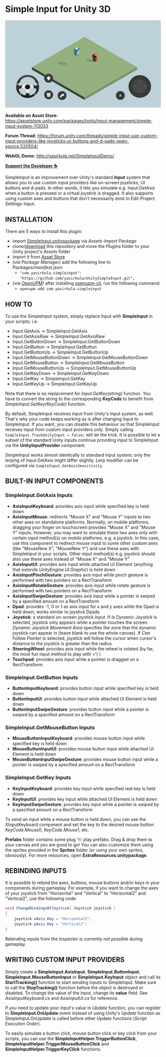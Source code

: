 # Simple Input for Unity 3D

![screenshot](Images/screenshot.png)

**Available on Asset Store:** https://assetstore.unity.com/packages/tools/input-management/simple-input-system-113033

**Forum Thread:** https://forum.unity.com/threads/simple-input-use-custom-input-providers-like-joysticks-ui-buttons-and-d-pads-open-source.520504/

**WebGL Demo:** http://yasirkula.net/SimpleInputDemo/

**[Support the Developer ☕](https://yasirkula.itch.io/unity3d)**

SimpleInput is an improvement over Unity's standard **Input** system that allows you to use custom input providers like on-screen joysticks, UI buttons and d-pads. In other words, it lets you simulate e.g. Input.GetAxis when a button is pressed or a virtual joystick is dragged. It also supports using custom axes and buttons that don't necessarily exist in Edit-Project Settings-Input.

## INSTALLATION

There are 5 ways to install this plugin:

- import [SimpleInput.unitypackage](https://github.com/yasirkula/UnitySimpleInput/releases) via *Assets-Import Package*
- clone/[download](https://github.com/yasirkula/UnitySimpleInput/archive/master.zip) this repository and move the *Plugins* folder to your Unity project's *Assets* folder
- import it from [Asset Store](https://assetstore.unity.com/packages/tools/input-management/simple-input-system-113033)
- *(via Package Manager)* add the following line to *Packages/manifest.json*:
  - `"com.yasirkula.simpleinput": "https://github.com/yasirkula/UnitySimpleInput.git",`
- *(via [OpenUPM](https://openupm.com))* after installing [openupm-cli](https://github.com/openupm/openupm-cli), run the following command:
  - `openupm add com.yasirkula.simpleinput`

## HOW TO

To use the SimpleInput system, simply replace Input with **SimpleInput** in your scripts; i.e:

- Input.GetAxis -> SimpleInput.GetAxis
- Input.GetAxisRaw -> SimpleInput.GetAxisRaw
- Input.GetButtonDown -> SimpleInput.GetButtonDown
- Input.GetButton -> SimpleInput.GetButton
- Input.GetButtonUp -> SimpleInput.GetButtonUp
- Input.GetMouseButtonDown -> SimpleInput.GetMouseButtonDown
- Input.GetMouseButton -> SimpleInput.GetMouseButton
- Input.GetMouseButtonUp -> SimpleInput.GetMouseButtonUp
- Input.GetKeyDown -> SimpleInput.GetKeyDown
- Input.GetKey -> SimpleInput.GetKey
- Input.GetKeyUp -> SimpleInput.GetKeyUp

Note that there is no replacement for *Input.GetKey(string)* function. You have to convert the string to the corresponding **KeyCode** to benefit from *SimpleInput.GetKey(KeyCode)* function.

By default, SimpleInput receives input from Unity's Input system, as well. That's why your code keeps working as is after changing Input to SimpleInput. If you want, you can disable this behaviour so that SimpleInput receives input from custom input providers only. Simply calling `SimpleInput.TrackUnityInput = false;` will do the trick. It is possible to let a subset of the standard Unity inputs continue providing input to SimpleInput via the **UnityInputProvider** component.

SimpleInput works almost identically to standard Input system; only the lerping of Input.GetAxis might differ slightly. Lerp modifier can be configured via `SimpleInput.GetAxisSensitivity`.

## BUILT-IN INPUT COMPONENTS

### SimpleInput.GetAxis Inputs

- **AxisInputKeyboard**: provides axis input while specified key is held down
- **AxisInputMouse**: redirects "Mouse X" and "Mouse Y" inputs to two other axes on standalone platforms. Normally, on mobile platforms, dragging your finger on touchscreen provides "Mouse X" and "Mouse Y" inputs. However, you may want to simulate these two axes only with certain input method(s) on mobile platforms, e.g. a joystick. In this case, use this component to redirect mouse input to some other custom axes (like "MouseNew X", "MouseNew Y") and use these axes with SimpleInput in your scripts. Other input method(s) e.g. joystick should also use these axes instead of "Mouse X" and "Mouse Y"
- **AxisInputUI**: provides axis input while attached UI Element (anything that extends *UnityEngine.UI.Graphic*) is held down
- **AxisInputPinchGesture**: provides axis input while pinch gesture is performed with two pointers on a RectTransform
- **AxisInputRotateGesture**: provides axis input while rotate gesture is performed with two pointers on a RectTransform
- **AxisInputSwipeGesture**: provides axis input while a pointer is swiped by a specified amount on a RectTransform
- **Dpad**: provides -1, 0 or 1 as axis input for x and y axes while the Dpad is held down; works similar to joystick Dpads
- **Joystick**: a standard on-screen joystick input. If *Is Dynamic Joystick* is selected, joystick only appears while a pointer touches the screen. *Dynamic Joystick Movement Area* specifies the zone that the dynamic joystick can appear in (leave blank to use the whole canvas). If *Can Follow Pointer* is selected, joystick will follow the cursor when cursor's distance to the joystick is greater than the radius
- **SteeringWheel**: provides axis input while the wheel is rotated (by far, the most fun input method to play with =') )
- **Touchpad**: provides axis input while a pointer is dragged on a RectTransform

### SimpleInput.GetButton Inputs

- **ButtonInputKeyboard**: provides button input while specified key is held down
- **ButtonInputUI**: provides button input while attached UI Element is held down
- **ButtonInputSwipeGesture**: provides button input while a pointer is swiped by a specified amount on a RectTransform

### SimpleInput.GetMouseButton Inputs

- **MouseButtonInputKeyboard**: provides mouse button input while specified key is held down
- **MouseButtonInputUI**: provides mouse button input while attached UI Element is held down
- **MouseButtonInputSwipeGesture**: provides mouse button input while a pointer is swiped by a specified amount on a RectTransform

### SimpleInput.GetKey Inputs

- **KeyInputKeyboard**: provides key input while specified real key is held down
- **KeyInputUI**: provides key input while attached UI Element is held down
- **KeyInputSwipeGesture**: provides key input while a pointer is swiped by a specified amount on a RectTransform

To send an input while a mouse button is held down, you can use the XInputKeyboard component and set the key to the desired mouse button: *KeyCode.Mouse0*, *KeyCode.Mouse1*, etc.

**Prefabs** folder contains some plug 'n' play prefabs. Drag & drop them to your canvas and you are good to go! You can also customize them using the sprites provided in the **Sprites** folder (or using your own sprites, obviously). For more resources, open **ExtraResources.unitypackage**.

## REBINDING INPUTS

It is possible to rebind the axes, buttons, mouse buttons and/or keys in your components during gameplay. For example, if you want to change the axes of your joystick from "Horizontal" and "Vertical" to "Horizontal2" and "Vertical2", use the following code:

```csharp
void ChangeBindingsOfJoystick( Joystick joystick )
{
	joystick.xAxis.Key = "Horizontal2";
	joystick.yAxis.Key = "Vertical2";
}
```

Rebinding inputs from the Inspector is currently not possible during gameplay.

## WRITING CUSTOM INPUT PROVIDERS

Simply create a **SimpleInput.AxisInput**, **SimpleInput.ButtonInput**, **SimpleInput.MouseButtonInput** or **SimpleInput.KeyInput** object and call its **StartTracking()** function to start sending inputs to SimpleInput. Make sure to call the **StopTracking()** function before the object is destroyed or disabled. To change the value of the input, change its **value** field. See *AxisInputKeyboard.cs* and *AxisInputUI.cs* for reference.

If you need to update your input's value in *Update* function, you can register to **SimpleInput.OnUpdate** event instead of using Unity's *Update* function as SimpleInput.OnUpdate is called before other Update functions (*Script Execution Order*).

To easily simulate a button click, mouse button click or key click from your scripts, you can use the **SimpleInputHelper.TriggerButtonClick**, **SimpleInputHelper.TriggerMouseButtonClick** and **SimpleInputHelper.TriggerKeyClick** functions.
